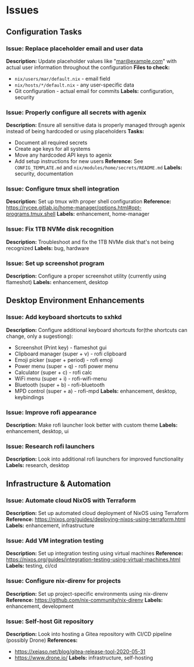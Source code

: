 # Issues

## Configuration Tasks

### Issue: Replace placeholder email and user data

**Description:** Update placeholder values like "mar@example.com" with actual user information throughout the configuration
**Files to check:**

- `nix/users/mar/default.nix` - email field
- `nix/hosts/*/default.nix` - any user-specific data
- Git configuration - actual email for commits
  **Labels:** configuration, security

### Issue: Properly configure all secrets with agenix

**Description:** Ensure all sensitive data is properly managed through agenix instead of being hardcoded or using placeholders
**Tasks:**

- Document all required secrets
- Create age keys for all systems
- Move any hardcoded API keys to agenix
- Add setup instructions for new users
  **Reference:** See `CONFIG_TEMPLATE.md` and `nix/modules/home/secrets/README.md`
  **Labels:** security, documentation

### Issue: Configure tmux shell integration

**Description:** Set up tmux with proper shell configuration
**Reference:** https://rycee.gitlab.io/home-manager/options.html#opt-programs.tmux.shell
**Labels:** enhancement, home-manager

### Issue: Fix 1TB NVMe disk recognition

**Description:** Troubleshoot and fix the 1TB NVMe disk that's not being recognized
**Labels:** bug, hardware

### Issue: Set up screenshot program

**Description:** Configure a proper screenshot utility (currently using flameshot)
**Labels:** enhancement, desktop

## Desktop Environment Enhancements

### Issue: Add keyboard shortcuts to sxhkd

**Description:** Configure additional keyboard shortcuts for(the shortcuts can change, only a sugestiong):

- Screenshot (Print key) - flameshot gui
- Clipboard manager (super + v) - rofi clipboard
- Emoji picker (super + period) - rofi emoji
- Power menu (super + q) - rofi power menu
- Calculator (super + c) - rofi calc
- WiFi menu (super + i) - rofi-wifi-menu
- Bluetooth (super + b) - rofi-bluetooth
- MPD control (super + a) - rofi-mpd
  **Labels:** enhancement, desktop, keybindings

### Issue: Improve rofi appearance

**Description:** Make rofi launcher look better with custom theme
**Labels:** enhancement, desktop, ui

### Issue: Research rofi launchers

**Description:** Look into additional rofi launchers for improved functionality
**Labels:** research, desktop

## Infrastructure & Automation

### Issue: Automate cloud NixOS with Terraform

**Description:** Set up automated cloud deployment of NixOS using Terraform
**Reference:** https://nixos.org/guides/deploying-nixos-using-terraform.html
**Labels:** enhancement, infrastructure

### Issue: Add VM integration testing

**Description:** Set up integration testing using virtual machines
**Reference:** https://nixos.org/guides/integration-testing-using-virtual-machines.html
**Labels:** testing, ci/cd

### Issue: Configure nix-direnv for projects

**Description:** Set up project-specific environments using nix-direnv
**Reference:** https://github.com/nix-community/nix-direnv
**Labels:** enhancement, development

### Issue: Self-host Git repository

**Description:** Look into hosting a Gitea repository with CI/CD pipeline (possibly Drone)
**References:**

- https://xeiaso.net/blog/gitea-release-tool-2020-05-31
- https://www.drone.io/
  **Labels:** infrastructure, self-hosting
